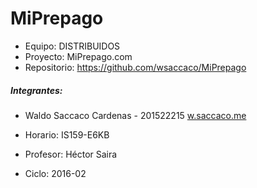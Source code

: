 # MiPrepago

- Equipo: DISTRIBUIDOS
- Proyecto: MiPrepago.com
- Repositorio: https://github.com/wsaccaco/MiPrepago
 
##### Integrantes:
- Waldo Saccaco Cardenas - 201522215 [w.saccaco.me](http://w.saccaco.me)
 
- Horario: IS159-E6KB
- Profesor: Héctor Saira
- Ciclo: 2016-02
